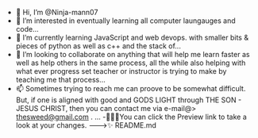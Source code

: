 - 👋 Hi, I’m @Ninja-mann07
- 👀 I’m interested in eventually learning all computer laungauges and code...
- 🌱 I’m currently learning JavaScript and web devops. with smaller bits & pieces of python as well as c++ and the stack of...
- 💞️ I’m looking to collaborate on anything that will help me learn faster as well as help others in the same process, all the while also helping with what ever progress set teacher or instructor is trying to make by teaching me that process...
- 📫 Sometimes trying to reach me can proove to be somewhat difficult. But, if one is aligned with good and GODS LIGHT through THE SON - JESUS CHRIST, then you can contact me via e-mail@> thesweed@gmail.com . ...
-🥷🏻<!---furthermore my skills are only suitable for highly experienced code masters. Approach, keeping in mind their is a SPHYNX GATEWAY, that will need to be navigated. Again you should have nothing to fear as long as your Alignment is Good in nature... 
Ninja-mann07/Ninja-mann07 is a ✨ special ✨ repository because its `README.md` (this file) appears on your GitHub profile.--->✨You can click the Preview link to take a look at your changes.
--->✨ README.md 
